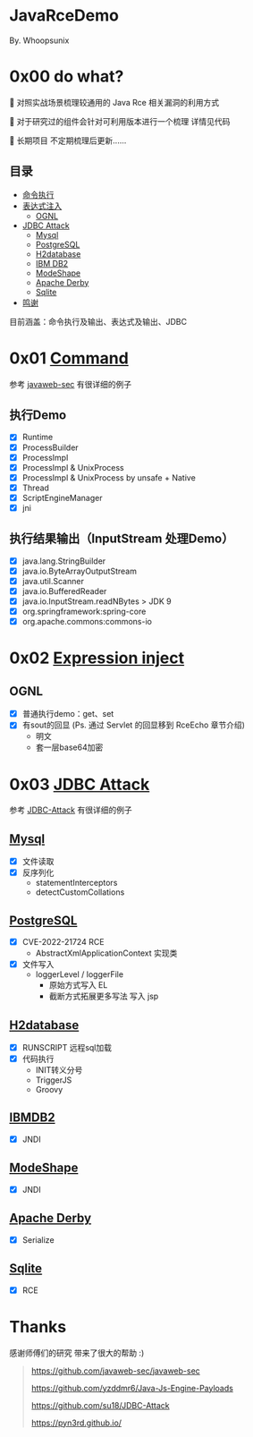 # JavaRceDemo

By. Whoopsunix

# 0x00 do what?

🚀 对照实战场景梳理较通用的 Java Rce 相关漏洞的利用方式

🚩 对于研究过的组件会针对可利用版本进行一个梳理 详情见代码

🚧 长期项目 不定期梳理后更新......

## 目录

- [命令执行](#0x01-command)
- [表达式注入](#0x02-expression-inject)
    - [OGNL](#ognl)
- [JDBC Attack](#0x03-jdbc-attack)
    - [Mysql](#mysql)
    - [PostgreSQL](#postgresql)
    - [H2database](#h2database)
    - [IBM DB2](#ibmdb2)
    - [ModeShape](#modeshape)
    - [Apache Derby](#apache-derby)
    - [Sqlite](#sqlite)
- [鸣谢](#Thanks)

目前涵盖：命令执行及输出、表达式及输出、JDBC

# 0x01 [Command](Command)

参考 [javaweb-sec](https://github.com/javaweb-sec/javaweb-sec) 有很详细的例子

## 执行Demo

- [x] Runtime
- [x] ProcessBuilder
- [x] ProcessImpl
- [x] ProcessImpl & UnixProcess
- [x] ProcessImpl & UnixProcess by unsafe + Native
- [x] Thread
- [x] ScriptEngineManager
- [x] jni

## 执行结果输出（InputStream 处理Demo）

- [x] java.lang.StringBuilder
- [x] java.io.ByteArrayOutputStream
- [x] java.util.Scanner
- [x] java.io.BufferedReader
- [x] java.io.InputStream.readNBytes > JDK 9
- [x] org.springframework:spring-core
- [x] org.apache.commons:commons-io

# 0x02 [Expression inject](Expression)

## OGNL

- [x] 普通执行demo：get、set
- [x] 有sout的回显 (Ps. 通过 Servlet 的回显移到 RceEcho 章节介绍)
    - 明文
    - 套一层base64加密

# 0x03 [JDBC Attack](JDBCAttack)

参考 [JDBC-Attack](https://github.com/su18/JDBC-Attack) 有很详细的例子

## [Mysql](JDBCAttack/MysqlAttack)

- [x] 文件读取
- [x] 反序列化
    - statementInterceptors
    - detectCustomCollations

## [PostgreSQL](JDBCAttack/PostgreSQLAttack)

- [x] CVE-2022-21724 RCE
  - AbstractXmlApplicationContext 实现类
- [x] 文件写入
  - loggerLevel / loggerFile
    - 原始方式写入 EL
    - 截断方式拓展更多写法 写入 jsp

## [H2database](JDBCAttack/H2Attack)

- [x] RUNSCRIPT 远程sql加载
- [x] 代码执行
  - INIT转义分号
  - TriggerJS
  - Groovy

## [IBMDB2](JDBCAttack/IBMDB2Attack)

- [x] JNDI

## [ModeShape](JDBCAttack/ModeShapeAttack)

- [x] JNDI

## [Apache Derby](JDBCAttack/DerbyAttack)

- [x] Serialize

## [Sqlite](JDBCAttack/SqliteAttack)

- [x] RCE

# Thanks

感谢师傅们的研究 带来了很大的帮助 :)

> https://github.com/javaweb-sec/javaweb-sec
>
> https://github.com/yzddmr6/Java-Js-Engine-Payloads
>
> https://github.com/su18/JDBC-Attack
>
> https://pyn3rd.github.io/
